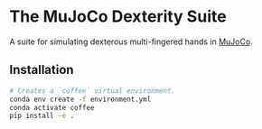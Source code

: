 # The MuJoCo Dexterity Suite

A suite for simulating dexterous multi-fingered hands in [MuJoCo](https://mujoco.org/).

## Installation

```bash
# Creates a `coffee` virtual environment.
conda env create -f environment.yml
conda activate coffee
pip install -e .
```
